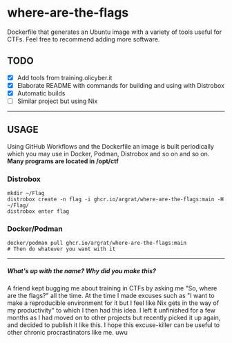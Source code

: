 # where-are-the-flags

Dockerfile that generates an Ubuntu image with a variety of tools useful for CTFs.
Feel free to recommend adding more software.

## TODO
- [x] Add tools from training.olicyber.it
- [x] Elaborate README with commands for building and using with Distrobox
- [x] Automatic builds
- [ ] Similar project but using Nix

---

## USAGE
Using GitHub Workflows and the Dockerfile an image is built periodically which you may use in Docker, Podman, Distrobox and so on and so on.
**Many programs are located in /opt/ctf**
### Distrobox
```
mkdir ~/Flag
distrobox create -n flag -i ghcr.io/argrat/where-are-the-flags:main -H ~/Flag/
distrobox enter flag
```
### Docker/Podman
```
docker/podman pull ghcr.io/argrat/where-are-the-flags:main
# Then do whatever you want with it
```

---

##### What's up with the name? Why did you make this?
A friend kept bugging me about training in CTFs by asking me "So, where are the flags?" all the time.
At the time I made excuses such as "I want to make a reproducible environment for it but I feel like Nix gets in the way of my productivity" to which I then had this idea.
I left it unfinished for a few months as I had moved on to other projects but recently picked it up again, and decided to publish it like this.
I hope this excuse-killer can be useful to other chronic procrastinators like me. uwu
